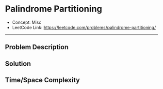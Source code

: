 # Palindrome Partitioning

- Concept: Misc
- LeetCode Link: https://leetcode.com/problems/palindrome-partitioning/

---

## Problem Description

## Solution

## Time/Space Complexity

